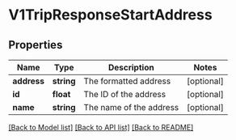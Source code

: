 # V1TripResponseStartAddress

## Properties
Name | Type | Description | Notes
------------ | ------------- | ------------- | -------------
**address** | **string** | The formatted address | [optional] 
**id** | **float** | The ID of the address | [optional] 
**name** | **string** | The name of the address | [optional] 

[[Back to Model list]](../README.md#documentation-for-models) [[Back to API list]](../README.md#documentation-for-api-endpoints) [[Back to README]](../README.md)


